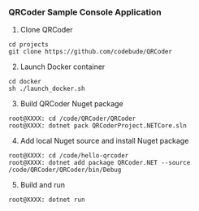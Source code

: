 ### QRCoder Sample Console Application

1. Clone QRCoder
```
cd projects
git clone https://github.com/codebude/QRCoder
```

2. Launch Docker container
```
cd docker
sh ./launch_docker.sh
```

3. Build QRCoder Nuget package
```
root@XXXX: cd /code/QRCoder/QRCoder
root@XXXX: dotnet pack QRCoderProject.NETCore.sln
```

4. Add local Nuget source and install Nuget package
```
root@XXXX: cd /code/hello-qrcoder
root@XXXX: dotnet add package QRCoder.NET --source /code/QRCoder/QRCoder/bin/Debug
```

5. Build and run
```
root@XXXX: dotnet run
```
